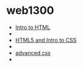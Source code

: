 # web1300

<ul>
    <li><a href="about.html" target="_blank">Intro to HTML </a><li>
    <li><a href="HTML5_to-intro_css/index.html" target="_blank">HTML5 and Intro to CSS </a><li>
    <li><a href="adv_css/index.html" target="_blank">advanced css</a><li>
<ul>